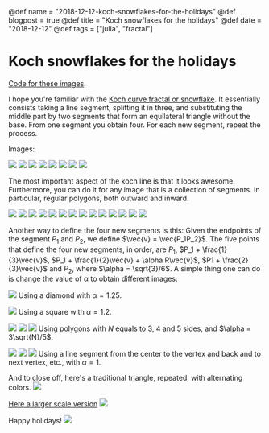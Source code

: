 @def name = "2018-12-12-koch-snowflakes-for-the-holidays"
@def blogpost = true
@def title = "Koch snowflakes for the holidays"
@def date = "2018-12-12"
@def tags = ["julia", "fractal"]

# Koch snowflakes for the holidays


[Code for these images](https://github.com/abelsiqueira/koch-holidays).

I hope you're familiar with the [Koch curve
fractal or snowflake](https://en.wikipedia.org/wiki/Koch_snowflake).
It essentially consists taking a line segment, splitting it in three, and substituting
the middle part by two segments that form an equilateral triangle without the base.
From one segment you obtain four. For each new segment, repeat the process.

Images:

![](/blog//assets/koch/line-koch-0.png)
![](/blog//assets/koch/line-koch-1.png)
![](/blog//assets/koch/line-koch-2.png)
![](/blog//assets/koch/line-koch-3.png)
![](/blog//assets/koch/line-koch-4.png)
![](/blog//assets/koch/line-koch-5.png)
![](/blog//assets/koch/line-koch-6.png)
![](/blog//assets/koch/line-koch-7.png)

The most important aspect of the koch line is that it looks awesome. Furthermore, you
can do it for any image that is a collection of segments. In particular, regular
polygons, both outward and inward.

![](/blog//assets/koch/polygon-2.png)
![](/blog//assets/koch/polygon-reverse-2.png)
![](/blog//assets/koch/polygon-3.png)
![](/blog//assets/koch/polygon-reverse-3.png)
![](/blog//assets/koch/polygon-4.png)
![](/blog//assets/koch/polygon-reverse-4.png)
![](/blog//assets/koch/polygon-5.png)
![](/blog//assets/koch/polygon-reverse-5.png)
![](/blog//assets/koch/polygon-6.png)
![](/blog//assets/koch/polygon-reverse-6.png)
![](/blog//assets/koch/polygon-7.png)
![](/blog//assets/koch/polygon-reverse-7.png)
![](/blog//assets/koch/polygon-8.png)
![](/blog//assets/koch/polygon-reverse-8.png)

Another way to define the four new segments is this: Given the endpoints of the segment
$P_1$ and $P_2$, we define $\vec{v} = \vec{P_1P_2}$. The five points that define the
four new segments, in order, are $P_1$, $P_1 + \frac{1}{3}\vec{v}$,
$P_1 + \frac{1}{2}\vec{v} + \alpha R\vec{v}$, $P1 + \frac{2}{3}\vec{v}$ and $P_2$,
where $\alpha = \sqrt{3}/6$.
A simple thing one can do is change the value of $\alpha$ to obtain different images:

![](/blog//assets/koch/star.png)
Using a diamond with $\alpha = 1.25$.

![](/blog//assets/koch/reverse-star.png)
Using a square with $\alpha = 1.2$.

![](/blog//assets/koch/stargon-3.png)
![](/blog//assets/koch/stargon-4.png)
![](/blog//assets/koch/stargon-5.png)
Using polygons with $N$ equals to 3, 4 and 5 sides, and $\alpha = 3\sqrt{N}/5$.

![](/blog//assets/koch/tri-3.png)
![](/blog//assets/koch/tri-4.png)
![](/blog//assets/koch/tri-5.png)
Using a line segment from the center to the vertex and back and to next vertex, etc.,
with $\alpha = 1$.

And to close off, here's a traditional triangle, repeated, with alternating colors.
![](/blog//assets/koch/koch.png)

[Here a larger scale version](/blog//assets/koch/koch-large.png)
![](/blog//assets/koch/koch-large.png)

Happy holidays!
![](/blog//assets/koch/koch-julia.png)
